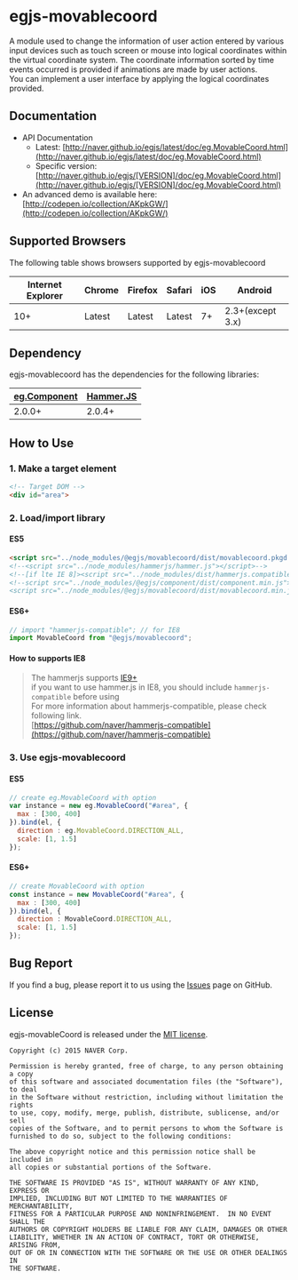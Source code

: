 # egjs-movablecoord
A module used to change the information of user action entered by various input devices such as touch screen or mouse into logical coordinates within the virtual coordinate system. The coordinate information sorted by time events occurred is provided if animations are made by user actions.  
You can implement a user interface by applying the logical coordinates provided. 

## Documentation
* API Documentation
    - Latest: [http://naver.github.io/egjs/latest/doc/eg.MovableCoord.html](http://naver.github.io/egjs/latest/doc/eg.MovableCoord.html)
    - Specific version: [http://naver.github.io/egjs/[VERSION]/doc/eg.MovableCoord.html](http://naver.github.io/egjs/[VERSION]/doc/eg.MovableCoord.html)
* An advanced demo is available here: [http://codepen.io/collection/AKpkGW/](http://codepen.io/collection/AKpkGW/)

## Supported Browsers
The following table shows browsers supported by egjs-movablecoord

|Internet Explorer|Chrome|Firefox|Safari|iOS|Android|
|---|---|---|---|---|---|
|10+|Latest|Latest|Latest|7+|2.3+(except 3.x)|


## Dependency
egjs-movablecoord has the dependencies for the following libraries:

|[eg.Component]()|[Hammer.JS](http://hammerjs.github.io/)|
|----|----|
|2.0.0+|2.0.4+|

## How to Use
### 1. Make a target element
```html
<!-- Target DOM -->
<div id="area">
```

### 2. Load/import library 
#### ES5
```html
<script src="../node_modules/@egjs/movablecoord/dist/movablecoord.pkgd.min.js"></script>
<!--<script src="../node_modules/hammerjs/hammer.js"></script>-->
<!--[if lte IE 8]><script src="../node_modules/dist/hammerjs.compatible.min.js"></script> <![endif]-->
<!--script src="../node_modules/@egjs/component/dist/component.min.js"></script>
<script src="../node_modules/@egjs/movablecoord/dist/movablecoord.min.js"></script>-->
```

#### ES6+
```js
// import "hammerjs-compatible"; // for IE8
import MovableCoord from "@egjs/movablecoord";
```

#### How to supports IE8  

> The hammerjs supports [IE9+](http://hammerjs.github.io/browser-support/)  
if you want to use hammer.js in IE8, you should include `hammerjs-compatible` before using  
For more information about hammerjs-compatible, please check following link.  
[https://github.com/naver/hammerjs-compatible](https://github.com/naver/hammerjs-compatible)


### 3. Use egjs-movablecoord
#### ES5
```javascript
// create eg.MovableCoord with option
var instance = new eg.MovableCoord("#area", {
  max : [300, 400]
}).bind(el, {
  direction : eg.MovableCoord.DIRECTION_ALL,
  scale: [1, 1.5]
});
```
#### ES6+
```js
// create MovableCoord with option
const instance = new MovableCoord("#area", {
  max : [300, 400]
}).bind(el, {
  direction : MovableCoord.DIRECTION_ALL,
  scale: [1, 1.5]
});
```

## Bug Report

If you find a bug, please report it to us using the [Issues](https://github.com/naver/egjs-movablecoord/issues) page on GitHub.


## License
egjs-movableCoord is released under the [MIT license](http://naver.github.io/egjs/license.txt).

```
Copyright (c) 2015 NAVER Corp.

Permission is hereby granted, free of charge, to any person obtaining a copy
of this software and associated documentation files (the "Software"), to deal
in the Software without restriction, including without limitation the rights
to use, copy, modify, merge, publish, distribute, sublicense, and/or sell
copies of the Software, and to permit persons to whom the Software is
furnished to do so, subject to the following conditions:

The above copyright notice and this permission notice shall be included in
all copies or substantial portions of the Software.

THE SOFTWARE IS PROVIDED "AS IS", WITHOUT WARRANTY OF ANY KIND, EXPRESS OR
IMPLIED, INCLUDING BUT NOT LIMITED TO THE WARRANTIES OF MERCHANTABILITY,
FITNESS FOR A PARTICULAR PURPOSE AND NONINFRINGEMENT.  IN NO EVENT SHALL THE
AUTHORS OR COPYRIGHT HOLDERS BE LIABLE FOR ANY CLAIM, DAMAGES OR OTHER
LIABILITY, WHETHER IN AN ACTION OF CONTRACT, TORT OR OTHERWISE, ARISING FROM,
OUT OF OR IN CONNECTION WITH THE SOFTWARE OR THE USE OR OTHER DEALINGS IN
THE SOFTWARE.
```
